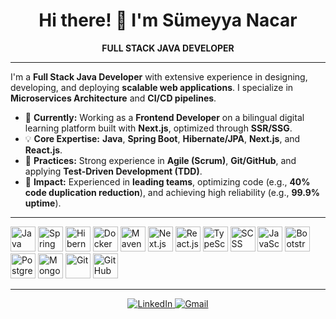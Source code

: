 <div align="center">
  <h1>Hi there! 👋 I'm Sümeyya Nacar</h1>
  <p><b>FULL STACK JAVA DEVELOPER</b></p>
</div>

---
<p>
  I'm a <b>Full Stack Java Developer</b> with extensive experience in designing, developing, and deploying <b>scalable web applications</b>. I specialize in <b>Microservices Architecture</b> and <b>CI/CD pipelines</b>.
</p>

- 🔭 **Currently:** Working as a <b>Frontend Developer</b> on a bilingual digital learning platform built with <b>Next.js</b>, optimized through <b>SSR/SSG</b>.
- 💡 **Core Expertise:** <b>Java</b>, <b>Spring Boot</b>, <b>Hibernate/JPA</b>, <b>Next.js</b>, and <b>React.js</b>.
- 🤝 **Practices:** Strong experience in <b>Agile (Scrum)</b>, <b>Git/GitHub</b>, and applying <b>Test-Driven Development (TDD)</b>.
- 🚀 **Impact:** Experienced in <b>leading teams</b>, optimizing code (e.g., <b>40% code duplication reduction</b>), and achieving high reliability (e.g., <b>99.9% uptime</b>).

---

<p align="left">
  <img src="https://cdn.jsdelivr.net/gh/devicons/devicon/icons/java/java-original-wordmark.svg" alt="Java" width="40" height="40"/>
  <img src="https://cdn.jsdelivr.net/gh/devicons/devicon/icons/spring/spring-original-wordmark.svg" alt="Spring Boot" width="40" height="40"/>
  <img src="https://cdn.jsdelivr.net/gh/devicons/devicon/icons/hibernate/hibernate-original-wordmark.svg" alt="Hibernate" width="40" height="40"/>
  <img src="https://cdn.jsdelivr.net/gh/devicons/devicon/icons/docker/docker-original-wordmark.svg" alt="Docker" width="40" height="40"/>
  <img src="https://cdn.jsdelivr.net/gh/devicons/devicon/icons/maven/maven-original-wordmark.svg" alt="Maven" width="40" height="40"/>
  <img src="https://cdn.jsdelivr.net/gh/devicons/devicon/icons/nextjs/nextjs-original-wordmark.svg" alt="Next.js" width="40" height="40"/>
  <img src="https://cdn.jsdelivr.net/gh/devicons/devicon/icons/react/react-original-wordmark.svg" alt="React.js" width="40" height="40"/>
  <img src="https://cdn.jsdelivr.net/gh/devicons/devicon/icons/typescript/typescript-original.svg" alt="TypeScript" width="40" height="40"/>
  <img src="https://cdn.jsdelivr.net/gh/devicons/devicon/icons/sass/sass-original.svg" alt="SCSS" width="40" height="40"/>
  <img src="https://cdn.jsdelivr.net/gh/devicons/devicon/icons/javascript/javascript-original.svg" alt="JavaScript" width="40" height="40"/>
  <img src="https://cdn.jsdelivr.net/gh/devicons/devicon/icons/bootstrap/bootstrap-original-wordmark.svg" alt="Bootstrap" width="40" height="40"/>
  <img src="https://cdn.jsdelivr.net/gh/devicons/devicon/icons/postgresql/postgresql-original-wordmark.svg" alt="PostgreSQL" width="40" height="40"/>
  <img src="https://cdn.jsdelivr.net/gh/devicons/devicon/icons/mongodb/mongodb-original-wordmark.svg" alt="MongoDB" width="40" height="40"/>
  <img src="https://cdn.jsdelivr.net/gh/devicons/devicon/icons/git/git-original-wordmark.svg" alt="Git" width="40" height="40"/>
  <img src="https://cdn.jsdelivr.net/gh/devicons/devicon/icons/github/github-original-wordmark.svg" alt="GitHub" width="40" height="40"/>
</p>

---

<div align="center">
  <a href="https://www.linkedin.com/in/sumeyyanacar" target="_blank">
    <img src="https://img.shields.io/badge/LinkedIn-0077B5?style=for-the-badge&logo=linkedin&logoColor=white" alt="LinkedIn">
  </a>
  <a href="mailto:sumeyyanacar08@gmail.com">
    <img src="https://img.shields.io/badge/Email-D14836?style=for-the-badge&logo=gmail&logoColor=white" alt="Gmail">
  </a>
</div>
